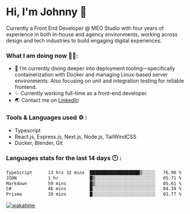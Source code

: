 # Hi, I'm Johnny 👋

Currently a Front End Developer @ MEO Studio with four years of experience in both in-house and agency environments, working across design and tech industries to build engaging digital experiences.

### What I am doing now 🧑‍💻:

- 🔭 I’m currently diving deeper into deployment tooling—specifically containerization with Docker and managing Linux-based server environments. Also focusing on unit and integration testing for reliable frontend.
- ✨ Currently working full-time as a front-end developer.
- 🌏 Contact me on [LinkedIn](https://www.linkedin.com/in/johchai/)

### Tools & Languages used ⚙️ :

- Typescript
- React.js, Express.js, Next.js, Node.js, TailWindCSS
- Docker, Blender, Git

### Languages stats for the last 14 days 🕛 :

<!--START_SECTION:waka-->

```txt
TypeScript      13 hrs 32 mins  ███████████████████▒░░░░░   76.90 %
JSON            1 hr            █▒░░░░░░░░░░░░░░░░░░░░░░░   05.71 %
Markdown        59 mins         █▒░░░░░░░░░░░░░░░░░░░░░░░   05.61 %
C#              46 mins         █░░░░░░░░░░░░░░░░░░░░░░░░   04.39 %
Prisma          39 mins         █░░░░░░░░░░░░░░░░░░░░░░░░   03.77 %
```

<!--END_SECTION:waka-->

[![wakatime](https://wakatime.com/badge/user/0cd14e89-b357-451d-b5c1-4a79286fb5a6.svg)](https://wakatime.com/@0cd14e89-b357-451d-b5c1-4a79286fb5a6)
